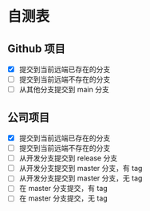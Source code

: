 # 自测表

## Github 项目

-   [x] 提交到当前远端已存在的分支
-   [ ] 提交到当前远端不存在的分支
-   [ ] 从其他分支提交到 main 分支

## 公司项目

-   [x] 提交到当前远端已存在的分支
-   [ ] 提交到当前远端不存在的分支
-   [ ] 从开发分支提交到 release 分支
-   [ ] 从开发分支提交到 master 分支，有 tag
-   [ ] 从开发分支提交到 master 分支，无 tag
-   [ ] 在 master 分支提交，有 tag
-   [ ] 在 master 分支提交，无 tag

